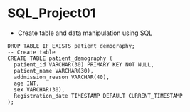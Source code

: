 # SQL_Project01

- Create table and data manipulation using SQL

```
DROP TABLE IF EXISTS patient_demography;
-- Create table
CREATE TABLE patient_demography (
  patient_id VARCHAR(30) PRIMARY KEY NOT NULL,
  patient_name VARCHAR(30),
  addmission_reason VARCHAR(40),
  age INT,
  sex VARCHAR(30),
  Registration_date TIMESTAMP DEFAULT CURRENT_TIMESTAMP
);
```
